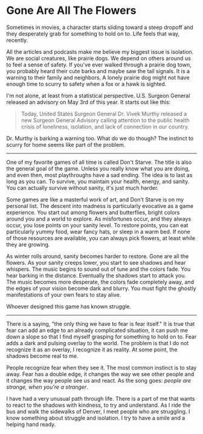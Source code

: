 # Gone Are All The Flowers

Sometimes in movies, a character starts sliding toward a steep dropoff and they desperately grab for something to hold on to. Life feels that way, recently. 

All the articles and podcasts make me believe my biggest issue is isolation. We are social creatures, like prairie dogs. We depend on others around us to feel a sense of safety. If you've ever walked through a prairie dog town, you probably heard their cute barks and maybe saw the tail signals. It is a warning to their family and neighbors. A lonely prairie dog might not have enough time to scurry to safety when a fox or a hawk is sighted. 

I'm not alone, at least from a statistical perspective. U.S. Surgeon General released an advisory on May 3rd of this year. It starts out like this:

> Today, United States Surgeon General Dr. Vivek Murthy released a new Surgeon General Advisory calling attention to the public health crisis  of loneliness, isolation, and lack of connection in our country.

Dr. Murthy is barking a warning too. What do we do though? The instinct to scurry for home seems like part of the problem. 

---

One of my favorite games of all time is called Don't Starve. The title is also the general goal of the game. Unless you really know what you are doing, and even then, most playthroughs have a sad ending. The idea is to last as long as you can. To survive, you maintain your health, energy, and sanity. You can actually survive without sanity, it's just much harder.

Some games are like a masterful work of art, and Don't Starve is on my personal list. The descent into madness is particularly evocative as a game experience. You start out among flowers and butterflies, bright colors around you and a world to explore. As misfortunes occur, and they always occur, you lose points on your sanity level. To restore points, you can eat particularly yummy food, wear fancy hats, or sleep in a warm bed. If none of those resources are available, you can always pick flowers, at least while they are growing. 

As winter rolls around, sanity becomes harder to restore. Gone are all the flowers. As your sanity creeps lower, you start to see shadows and hear whispers. The music begins to sound out of tune and the colors fade. You hear barking in the distance. Eventually the shadows start to attack you. The music becomes more desperate, the colors fade completely away, and the edges of your vision become dark and blurry. You must fight the ghostly manifestations of your own fears to stay alive. 

Whoever designed this game has known struggle.

---

There is a saying, "the only thing we have to fear is fear itself." It is true that fear can add an edge to an already complicated situation, it can push me down a slope so that I find myself grasping for something to hold on to. Fear adds a dark and pulsing overlay to the world. The problem is that I do not recognize it as an overlay, I recognize it as reality. At some point, the shadows become real to me. 

People recognize fear when they see it. The most common instinct is to stay away. Fear has a double edge, it changes the way we see other people and it changes the way people see us and react. As the song goes: *people are strange, when you're a stranger*. 

I have had a very unusual path through life. There is a part of me that wants to react to the shadows with kindness, to try and understand. As I ride the bus and walk the sidewalks of Denver, I meet people who are struggling. I know something about struggle and isolation. I try to have a smile and a helping hand ready.